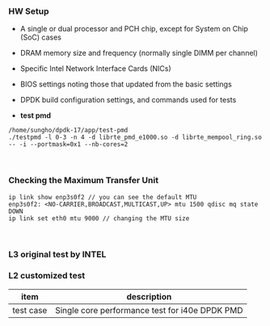 ### HW Setup
- A single or dual processor and PCH chip, except for System on Chip (SoC) cases
- DRAM memory size and frequency (normally single DIMM per channel)
- Specific Intel Network Interface Cards (NICs)
- BIOS settings noting those that updated from the basic settings
- DPDK build configuration settings, and commands used for tests

- **test pmd**

```
/home/sungho/dpdk-17/app/test-pmd
./testpmd -l 0-3 -n 4 -d librte_pmd_e1000.so -d librte_mempool_ring.so -- -i --portmask=0x1 --nb-cores=2

```

<br>

### Checking the Maximum Transfer Unit

```
ip link show enp3s0f2 // you can see the default MTU
enp3s0f2: <NO-CARRIER,BROADCAST,MULTICAST,UP> mtu 1500 qdisc mq state DOWN
ip link set eth0 mtu 9000 // changing the MTU size
```




<br>

### L3 original test by INTEL









### L2 customized test

| item | description |
| -- | -- |
| test case | Single core performance test for i40e DPDK PMD |
